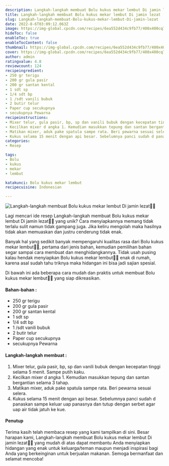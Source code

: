 ```yaml
---
description: Langkah-langkah membuat Bolu kukus mekar lembut Di jamin lezat"
title: Langkah-langkah membuat Bolu kukus mekar lembut Di jamin lezat
slug: Langkah-langkah-membuat-Bolu-kukus-mekar-lembut-Di-jamin-lezat
date: 2022-8-6T03:09:12.063Z
image: https://img-global.cpcdn.com/recipes/6ea552d434c9fb77/400x400cq70/photo.jpg
hideToc: false
enableToc: true
enableTocContent: false
thumbnail: https://img-global.cpcdn.com/recipes/6ea552d434c9fb77/400x400cq70/photo.jpg
cover: https://img-global.cpcdn.com/recipes/6ea552d434c9fb77/400x400cq70/photo.jpg
author: admin
ratingvalue: 4.8
reviewcount: 124
recipeingredient:
- 250 gr terigu
- 200 gr gula pasir
- 200 gr santan kental
- 1 sdt sp
- 1/4 sdt bp
- 1 /sdt vanili bubuk
- 2 butir telur
- Paper cup secukupnya
- secukupnya Pewarna
recipeinstructions:
- Mixer telur, gula pasir, bp, sp dan vanili bubuk dengan kecepatan tinggi selama 5 menit. Sampe putih kaku.
- Kecilkan mixer d angka 1. Kemudian masukkan tepung dan santan bergantian selama 3 tahap.
- Matikan mixer, aduk pake spatula sampe rata. Beri pewarna sesuai selera.
- Kukus selama 15 menit dengan api besar. Sebelumnya panci sudah d panaskan sampe keluar uap panasnya dan tutup dengan serbet agar uap air tidak jatuh ke kue.
categories:
- Resep

tags:
- Bolu
- kukus
- mekar
- lembut

katakunci: Bolu kukus mekar lembut
recipecuisine: Indonesian

---
```


![Langkah-langkah membuat Bolu kukus mekar lembut Di jamin lezat👩‍🍳](https://img-global.cpcdn.com/recipes/6ea552d434c9fb77/400x400cq70/photo.jpg)

Lagi mencari ide resep Langkah-langkah membuat Bolu kukus mekar lembut Di jamin lezat👩‍🍳 yang unik? Cara menyiapkannya memang tidak terlalu sulit namun tidak gampang juga. Jika keliru mengolah maka hasilnya tidak akan memuaskan dan justru cenderung tidak enak.

Banyak hal yang sedikit banyak mempengaruhi kualitas rasa dari Bolu kukus mekar lembut👩‍🍳, pertama dari jenis bahan, kemudian pemilihan bahan segar sampai cara membuat dan menghidangkannya. Tidak usah pusing kalau hendak menyiapkan Bolu kukus mekar lembut👩‍🍳 enak di rumah, karena asal sudah tahu triknya maka hidangan ini bisa jadi sajian spesial.

Di bawah ini ada beberapa cara mudah dan praktis untuk membuat Bolu kukus mekar lembut👩‍🍳 yang siap dikreasikan.

<!--inarticleads1-->

#### Bahan-bahan :

- 250 gr terigu
- 200 gr gula pasir
- 200 gr santan kental
- 1 sdt sp
- 1/4 sdt bp
- 1 /sdt vanili bubuk
- 2 butir telur
- Paper cup secukupnya
- secukupnya Pewarna

<!--inarticleads2-->

#### Langkah-langkah membuat :

1. Mixer telur, gula pasir, bp, sp dan vanili bubuk dengan kecepatan tinggi selama 5 menit. Sampe putih kaku.
1. Kecilkan mixer d angka 1. Kemudian masukkan tepung dan santan bergantian selama 3 tahap.
1. Matikan mixer, aduk pake spatula sampe rata. Beri pewarna sesuai selera.
1. Kukus selama 15 menit dengan api besar. Sebelumnya panci sudah d panaskan sampe keluar uap panasnya dan tutup dengan serbet agar uap air tidak jatuh ke kue.

#### Penutup

Terima kasih telah membaca resep yang kami tampilkan di sini. Besar harapan kami, Langkah-langkah membuat Bolu kukus mekar lembut Di jamin lezat👩‍🍳 yang mudah di atas dapat membantu Anda menyiapkan hidangan yang enak untuk keluarga/teman maupun menjadi inspirasi bagi Anda yang berkeinginan untuk berjualan makanan. Semoga bermanfaat dan selamat mencoba!